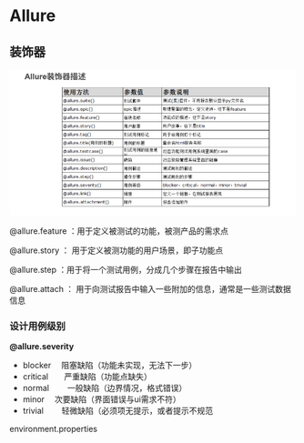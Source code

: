 # Allure

## 装饰器

![](../.gitbook/assets/image%20%2821%29.png)



@allure.feature ：用于定义被测试的功能，被测产品的需求点

@allure.story ： 用于定义被测功能的用户场景，即子功能点

@allure.step ：用于将一个测试用例，分成几个步骤在报告中输出

@allure.attach ： 用于向测试报告中输入一些附加的信息，通常是一些测试数据信息

### **设计用例级别**

**@allure.severity**

* blocker　 阻塞缺陷（功能未实现，无法下一步）
* critical　　严重缺陷（功能点缺失）
* normal　　 一般缺陷（边界情况，格式错误）
* minor　 次要缺陷（界面错误与ui需求不符）
* trivial　　 轻微缺陷（必须项无提示，或者提示不规范

environment.properties

